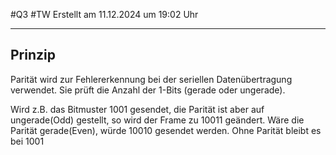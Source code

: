#Q3 #TW Erstellt am 11.12.2024 um 19:02 Uhr

---
## Prinzip 
Parität wird zur Fehlererkennung bei der seriellen Datenübertragung verwendet. Sie prüft die Anzahl der 1-Bits (gerade oder ungerade).

Wird z.B. das Bitmuster 1001 gesendet, die Parität ist aber auf ungerade(Odd) gestellt, so wird der Frame zu 10011 geändert. Wäre die Parität gerade(Even), würde 10010 gesendet werden.
Ohne Parität bleibt es bei 1001
